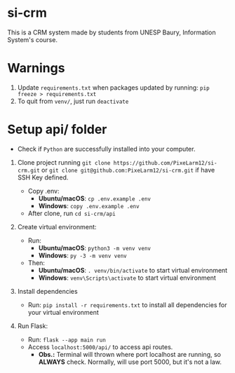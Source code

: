 # si-crm
This is a CRM system made by students from UNESP Baury, Information System's course.

# Warnings

1. Update `requirements.txt` when packages updated by running: `pip freeze > requirements.txt`
2. To quit from `venv/`, just run `deactivate`

# Setup api/ folder 
- Check if `Python` are successfully installed into your computer.

1. Clone project running `git clone https://github.com/PixeLarm12/si-crm.git` or `git clone git@github.com:PixeLarm12/si-crm.git` if have SSH Key defined.
    - Copy .env: 
        - **Ubuntu/macOS**: `cp .env.example .env` 
        - **Windows**: `copy .env.example .env` 
    - After clone, run `cd si-crm/api` 

2. Create virtual environment:
    - Run: 
        - **Ubuntu/macOS**: `python3 -m venv venv` 
        - **Windows**: `py -3 -m venv venv` 
    - Then: 
        - **Ubuntu/macOS**: `. venv/bin/activate` to start virtual environment
        - **Windows**: `venv\Scripts\activate` to start virtual environment

3. Install dependencies
    - Run: `pip install -r requirements.txt` to install all dependencies for your virtual environment

4. Run Flask:
    - Run: `flask --app main run`
    - Access `localhost:5000/api/` to access api routes.
        - **Obs.:** Terminal will thrown where port localhost are running, so **ALWAYS** check. Normally, will use port 5000, but it's not a law.
